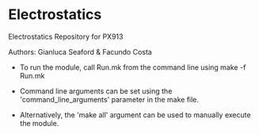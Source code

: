 # Electrostatics
Electrostatics Repository for PX913

Authors: Gianluca Seaford & Facundo Costa

* To run the module, call Run.mk from the command line using make -f Run.mk

 * Command line arguments can be set using the 'command_line_arguments' parameter in the make file.

* Alternatively, the 'make all' argument can be used to manually execute the module.
